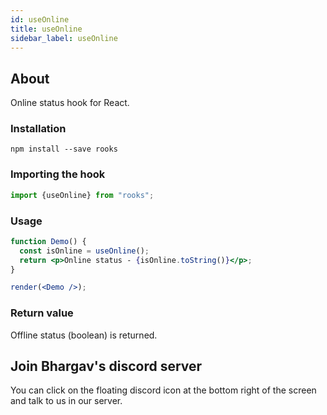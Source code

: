 ```yaml
---
id: useOnline
title: useOnline
sidebar_label: useOnline
---
```


   

## About

Online status hook for React.

### Installation

    npm install --save rooks

### Importing the hook

```javascript
import {useOnline} from "rooks";
```

### Usage

```jsx
function Demo() {
  const isOnline = useOnline();
  return <p>Online status - {isOnline.toString()}</p>;
}

render(<Demo />);
```

### Return value

Offline status (boolean) is returned.


## Join Bhargav's discord server
You can click on the floating discord icon at the bottom right of the screen and talk to us in our server.


